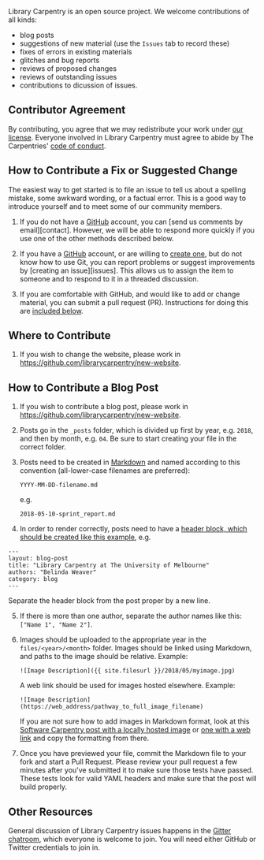 Library Carpentry is an open source project. We welcome contributions of all kinds:

- blog posts
- suggestions of new material (use the `Issues` tab to record these)
- fixes of errors in existing materials
- glitches and bug reports
- reviews of proposed changes
- reviews of outstanding issues
- contributions to dicussion of issues.

## Contributor Agreement

By contributing,
you agree that we may redistribute your work under [our license](LICENSE.md).
Everyone involved in Library Carpentry must agree to abide by 
The Carpentries' [code of conduct](https://docs.carpentries.org/topic_folders/policies/code-of-conduct.html).


## How to Contribute a Fix or Suggested Change

The easiest way to get started is to file an issue
to tell us about a spelling mistake,
some awkward wording,
or a factual error.
This is a good way to introduce yourself
and to meet some of our community members.

1.  If you do not have a [GitHub][github] account,
    you can [send us comments by email][contact].
    However,
    we will be able to respond more quickly if you use one of the other methods described below.

2.  If you have a [GitHub][github] account,
    or are willing to [create one][github-join],
    but do not know how to use Git,
    you can report problems or suggest improvements by [creating an issue][issues].
    This allows us to assign the item to someone
    and to respond to it in a threaded discussion.

3.  If you are comfortable with GitHub,
    and would like to add or change material,
    you can submit a pull request (PR).
    Instructions for doing this are [included below](#using-github).

## Where to Contribute

1.  If you wish to change the website,
    please work in <https://github.com/librarycarpentry/new-website>.

## How to Contribute a Blog Post

1.  If you wish to contribute a blog post,
    please work in <https://github.com/librarycarpentry/new-website>.
    
2.  Posts go in the `_posts` folder, which is divided up first by year,
    e.g. `2018`, and then by month, e.g. `04`. Be sure to start creating your file in
    the correct folder. 
    
3.  Posts need to be created in [Markdown](https://guides.github.com/features/mastering-markdown/) and named 
    according to this convention (all-lower-case filenames are preferred):
    
    `YYYY-MM-DD-filename.md`
    
    e.g. 
    
    `2018-05-10-sprint_report.md`
    
4.  In order to render correctly, posts need to have a 
[header block, which should be created like this example](https://raw.githubusercontent.com/LibraryCarpentry/new-website/gh-pages/_posts/2018-05-11-unimelb-workshop.md), e.g.

```
---
layout: blog-post
title: "Library Carpentry at The University of Melbourne"
authors: "Belinda Weaver"
category: blog
---
```

Separate the header block from the post proper by a new line. 
    
5.  If there is more than one author,
    separate the author names like this: `["Name 1", "Name 2"]`. 
    
6.  Images should be uploaded to the appropriate year in the `files/<year>/<month>` folder. Images should be linked using 
    Markdown, and paths to the image should be relative. 
    Example: 
    ```
    ![Image Description]({{ site.filesurl }}/2018/05/myimage.jpg)
    ```
    A web link should be used for images hosted elsewhere. 
    Example: 
    ``` 
    ![Image Description](https://web_address/pathway_to_full_image_filename)
    ```
    
    If you are not sure how to add images in Markdown format, look at this [Software Carpentry post with a locally hosted image](https://raw.githubusercontent.com/swcarpentry/website/gh-pages/_posts/2017/06/2017-06-19-mqu-ttt.md) or [one with a web link](https://raw.githubusercontent.com/swcarpentry/website/gh-pages/_posts/2017/07/2017-07-10-assess_report.md) and copy the formatting from there.
    
7.  Once you have previewed your file, commit the Markdown file to your fork and start a Pull Request. Please review your pull request a few minutes after you've submitted it to make sure those tests have passed. These tests look for valid YAML headers and make sure that the post will build properly.
  
## Other Resources

General discussion of Library Carpentry issues 
happens in the [Gitter chatroom](https://gitter.im/LibraryCarpentry/Lobby),
which everyone is welcome to join. You will need either GitHub or Twitter credentials to join in.

[github]: http://github.com
[github-flow]: https://guides.github.com/introduction/flow/
[github-join]: https://github.com/join
[how-contribute]: https://egghead.io/series/how-to-contribute-to-an-open-source-project-on-github
